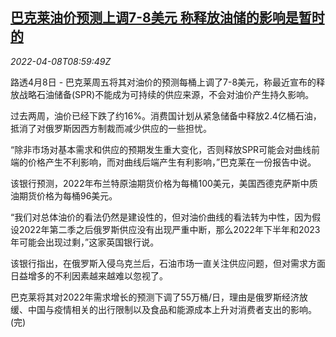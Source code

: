 <!--1649410262000-->
[巴克莱油价预测上调7-8美元 称释放油储的影响是暂时的](https://cn.reuters.com/article/barclays-oil-price-forecast-0408-idCNKCS2M00RL)
------

<div><i>2022-04-08T08:59:49Z</i></div><p>路透4月8日 - 巴克莱周五将其对油价的预测每桶上调了7-8美元，称最近宣布的释放战略石油储备(SPR)不能成为可持续的供应来源，不会对油价产生持久影响。</p><p>过去两周，油价已经下跌了约16%。消费国计划从紧急储备中释放2.4亿桶石油，抵消了对俄罗斯因西方制裁而减少供应的一些担忧。</p><p>“除非市场对基本需求和供应的预期发生重大变化，否则释放SPR可能会对曲线前端的价格产生不利影响，而对曲线后端产生有利影响，”巴克莱在一份报告中说。</p><p>该银行预测，2022年布兰特原油期货价格为每桶100美元，美国西德克萨斯中质油期货价格为每桶96美元。</p><p>“我们对总体油价的看法仍然是建设性的，但对油价曲线的看法转为中性，因为假设2022年第二季之后俄罗斯供应没有出现严重中断，那么2022年下半年和2023年可能会出现过剩，”这家英国银行说。</p><p>该银行指出，在俄罗斯入侵乌克兰后，石油市场一直关注供应问题，但对需求方面日益增多的不利因素越来越难以忽视了。</p><p>巴克莱将其对2022年需求增长的预测下调了55万桶/日，理由是俄罗斯经济放缓、中国与疫情相关的出行限制以及食品和能源成本上升对消费者支出的影响。(完)</p>
